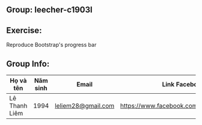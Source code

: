## Group: leecher-c1903l
## Exercise:
Reproduce Bootstrap's progress bar

## Group Info:

Họ và tên        | Năm sinh      | Email                  | Link Facebook
------------     | ------------- | -----------------      | ------------
Lê Thanh Liêm    | 1994          | leliem28@gmail.com     | https://www.facebook.com/linh.phong.9235
